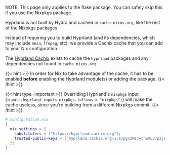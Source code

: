 NOTE: This page only applies to the flake package. You can safely skip this if you use
the Nixpkgs package.

Hyprland is not built by Hydra and cached in `cache.nixos.org`, like the rest
of the Nixpkgs packages.

Instead of requiring you to build Hyprland (and its dependencies, which may
include `mesa`, `ffmpeg`, etc), we provide a Cachix cache that you can add to
your Nix configuration.

The [Hyprland Cachix](https://app.cachix.org/cache/hyprland) exists to cache the
`hyprland` packages and any dependencies not found in `cache.nixos.org`.

{{< hint >}}
In order for Nix to take advantage of the cache, it has to be enabled **before**
enabling the Hyprland module(s) or adding the package.
{{< /hint >}}

{{< hint type=important >}}
Overriding Hyprland's `nixpkgs` input
(`inputs.hyprland.inputs.nixpkgs.follows = "nixpkgs";`) will make the cache
useless, since you're building from a different Nixpkgs commit.
{{< /hint >}}

```nix
# configuration.nix
{
  nix.settings = {
    substituters = ["https://hyprland.cachix.org"];
    trusted-public-keys = ["hyprland.cachix.org-1:a7pgxzMz7+chwVL3/pzj6jIBMioiJM7ypFP8PwtkuGc="];
  };
}
```
